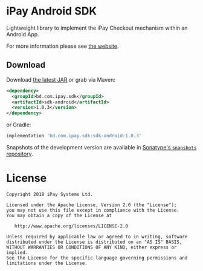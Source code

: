 iPay Android SDK
================

Lightweight library to implement the iPay Checkout mechanism within an Android App.

For more information please see [the website][1].


Download
--------

Download [the latest JAR][2] or grab via Maven:
```xml
<dependency>
  <groupId>bd.com.ipay.sdk</groupId>
  <artifactId>sdk-android</artifactId>
  <version>1.0.3</version>
</dependency>
```
or Gradle:
```groovy
implementation 'bd.com.ipay.sdk:sdk-android:1.0.3'
```

Snapshots of the development version are available in [Sonatype's `snapshots` repository][snap].

License
=======

    Copyright 2018 iPay Systems Ltd.

    Licensed under the Apache License, Version 2.0 (the "License");
    you may not use this file except in compliance with the License.
    You may obtain a copy of the License at

       http://www.apache.org/licenses/LICENSE-2.0

    Unless required by applicable law or agreed to in writing, software
    distributed under the License is distributed on an "AS IS" BASIS,
    WITHOUT WARRANTIES OR CONDITIONS OF ANY KIND, either express or implied.
    See the License for the specific language governing permissions and
    limitations under the License.


 [1]: https://ipay-systems.github.io/iPayAndroidSDK/
 [2]: https://repo1.maven.org/maven2/bd/com/ipay/sdk/sdk-android/1.0.3/sdk-android-1.0.3.aar
 [snap]: https://oss.sonatype.org/content/repositories/snapshots/
